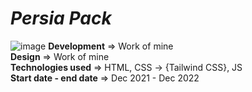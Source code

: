 # _Persia Pack_
![image](https://github.com/Sina-Hosseini-GST/persia-pack/assets/61265518/fe32ef9e-3945-49f5-b51b-ad3fcbbdd4a6)
**Development** => Work of mine  
**Design** => Work of mine  
**Technologies used** => HTML, CSS -> {Tailwind CSS}, JS  
**Start date - end date** => Dec 2021 - Dec 2022  
